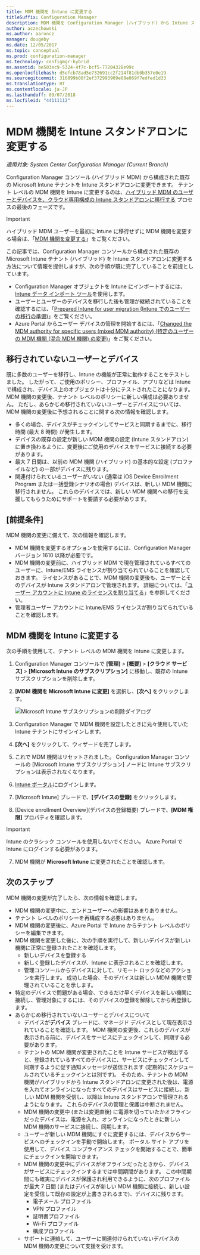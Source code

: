 ```yaml
---
title: MDM 機関を Intune に変更する
titleSuffix: Configuration Manager
description: MDM 機関を Configuration Manager (ハイブリッド) から Intune スタンドアロンに変更する方法について説明します。
author: aczechowski
ms.author: aaroncz
manager: dougeby
ms.date: 12/05/2017
ms.topic: conceptual
ms.prod: configuration-manager
ms.technology: configmgr-hybrid
ms.assetid: be503ec9-5324-4f7c-bcf5-77204328e99c
ms.openlocfilehash: d5efcb78ad5e732691cc2f214f81db0b357e0e19
ms.sourcegitcommit: 316899b08f2ef372993909e08e069f7edfed1d33
ms.translationtype: HT
ms.contentlocale: ja-JP
ms.lasthandoff: 09/07/2018
ms.locfileid: "44111112"
---
```

# <a name="change-your-mdm-authority-to-intune-standalone"></a>MDM 機関を Intune スタンドアロンに変更する

*適用対象: System Center Configuration Manager (Current Branch)*    

Configuration Manager コンソール (ハイブリッド MDM) から構成された既存の Microsoft Intune テナントを Intune スタンドアロンに変更できます。 テナント レベルの MDM 機関を Intune に変更するのは、[ハイブリッド MDM のユーザーとデバイスを、クラウド専用構成の Intune スタンドアロンに移行する](migrate-hybridmdm-to-intunesa.md) プロセスの最後のフェーズです。    

> [!Important]    
> ハイブリッド MDM ユーザーを最初に Intune に移行せずに MDM 機関を変更する場合は、「[MDM 機関を変更する](change-mdm-authority.md)」をご覧ください。

この記事では、Configuration Manager コンソールから構成された既存の Microsoft Intune テナント (ハイブリッド) を Intune スタンドアロンに変更する方法について情報を提供しますが、次の手順が既に完了していることを前提としています。
- Configuration Manager オブジェクトを Intune にインポートするには、[Intune データ インポート ツール](migrate-import-data.md)を使用します。 
- ユーザーとユーザーのデバイスを移行した後も管理が継続されていることを確認するには、「[Prepared Intune for user migration (Intune でのユーザーの移行の準備)](migrate-prepare-intune.md)」をご覧ください。
- Azure Portal からユーザー デバイスの管理を開始するには、「[Changed the MDM authority for specific users (mixed MDM authority) (特定のユーザーの MDM 機関 (混合 MDM 機関) の変更)](migrate-mixed-authority.md)」をご覧ください。


## <a name="users-and-devices-that-have-not-been-migrated"></a>移行されていないユーザーとデバイス
既に多数のユーザーを移行し、Intune の機能が正常に動作することをテストしました。 したがって、ご使用のポリシー、プロファイル、アプリなどは Intune で構成され、デバイス上のオブジェクトは十分にテストされたことになります。 MDM 機関の変更後、テナント レベルのポリシーに新しい構成は必要ありません。 ただし、あらかじめ移行されていないユーザーとデバイスについては、MDM 機関の変更後に予想されることに関する次の情報を確認します。    
- 多くの場合、デバイスがチェックインしてサービスと同期するまでに、移行時間 (最大 8 時間) が発生します。
- デバイスの既存の設定が新しい MDM 機関の設定 (Intune スタンドアロン) に置き換わるように、変更後にご使用のデバイスをサービスに接続する必要があります。
- 最大 7 日間は、以前の MDM 機関 (ハイブリッド) の基本的な設定 (プロファイルなど) の一部がデバイスに残ります。 
- 関連付けられているユーザーがいない (通常は iOS Device Enrollment Program または一括登録シナリオの場合) デバイスは、新しい MDM 機関に移行されません。 これらのデバイスでは、新しい MDM 機関への移行を支援してもらうためにサポートを要請する必要があります。

## <a name="prerequisites"></a>[前提条件]
MDM 機関の変更に備えて、次の情報を確認します。
- MDM 機関を変更するオプションを使用するには、Configuration Manager バージョン 1610 以降が必要です。
- MDM 機関の変更前に、ハイブリッド MDM で現在管理されているすべてのユーザーに、Intune/EMS ライセンスが割り当てられていることを確認しておきます。 ライセンスがあることで、MDM 機関の変更後も、ユーザーとそのデバイスが Intune スタンドアロンで管理されます。 詳細については、「[ユーザー アカウントに Intune のライセンスを割り当てる](https://docs.microsoft.com/intune/get-started/start-with-a-paid-subscription-to-microsoft-intune-step-4)」を参照してください。
- 管理者ユーザー アカウントに Intune/EMS ライセンスが割り当てられていることを確認します。

## <a name="change-the-mdm-authority-to-intune"></a>MDM 機関を Intune に変更する
次の手順を使用して、テナント レベルの MDM 機関を Intune に変更します。

1.  Configuration Manager コンソールで **[管理]** &gt; **[概要]** &gt; **[クラウド サービス]** &gt; **[Microsoft Intune のサブスクリプション]** に移動し、既存の Intune サブスクリプションを削除します。
2.  **[MDM 機関を Microsoft Intune に変更]** を選択し、**[次へ]** をクリックします。

    ![Microsoft Intune サブスクリプションの削除ダイアログ](media/mdm-change-delete-subscription.png)
3.  Configuration Manager で MDM 機関を設定したときに元々使用していた Intune テナントにサインインします。
4.  **[次へ]** をクリックして、ウィザードを完了します。
5.  これで MDM 機関はリセットされました。 Configuration Manager コンソールの [Microsoft Intune サブスクリプション] ノードに Intune サブスクリプションは表示されなくなります。
6.  [Intune ポータル](https://aka.ms/IntunePortal)にログインします。
7.  [Microsoft Intune] ブレードで、**[デバイスの登録]** をクリックします。
8.  [Device enrollment Overview]\(デバイスの登録概要\) ブレードで、**[MDM 権限]** プロパティを確認します。

  > [!Important]    
  > Intune のクラシック コンソールを使用しないでください。 Azure Portal で Intune にログインする必要があります。
7.  MDM 機関が **Microsoft Intune** に変更されたことを確認します。 

## <a name="next-steps"></a>次のステップ
MDM 機関の変更が完了したら、次の情報を確認します。
- MDM 機関の変更中に、エンドユーザーへの影響はあまりありません。 
- テナント レベルのポリシーを再構成する必要はありません。 
- MDM 機関の変更後に、Azure Portal で Intune からテナント レベルのポリシーを編集できます。
-  MDM 機関を変更した後に、次の手順を実行して、新しいデバイスが新しい機関に正常に登録されたことを確認します。   
    - 新しいデバイスを登録する
    - 新しく登録したデバイスが、Intune に表示されることを確認します。
    - 管理コンソールからデバイスに対して、リモート ロックなどのアクションを実行します。 成功した場合、そのデバイスは新しい MDM 機関で管理されていることを示します。
- 特定のデバイスで問題がある場合、できるだけ早くデバイスを新しい機関に接続し、管理対象にするには、そのデバイスの登録を解除してから再登録します。
- あらかじめ移行されていないユーザーとデバイスについて
    - デバイスが**デバイス** ブレードに、マネージド デバイスとして現在表示されていることを確認します。 MDM 機関の変更後、これらのデバイスが表示される前に、デバイスをサービスにチェックインして、同期する必要があります。 
    - テナントの MDM 機関が変更されたことを Intune サービスが検出すると、登録されているすべてのデバイスに、サービスにチェックインして同期するように促す通知メッセージが送信されます (定期的にスケジュールされているチェックインとは別です)。 そのため、テナントの MDM 機関がハイブリッドから Intune スタンドアロンに変更された後は、電源を入れてオンラインになったすべてのデバイスはサービスに接続し、新しい MDM 機関を受信し、以降は Intune スタンドアロンで管理されるようになります。 これらのデバイスの管理と保護は中断されません。
    - MDM 機関の変更中 (または変更直後) に電源を切っていたかオフラインだったデバイスは、電源を入れ、オンラインになったときに新しい MDM 機関のサービスに接続し、同期します。  
    - ユーザーが新しい MDM 機関にすぐに変更するには、デバイスからサービスへのチェックインを手動で開始します。 ポータル サイト アプリを使用して、デバイス コンプライアンス チェックを開始することで、簡単にチェックインを開始できます。
    - MDM 機関の変更中にデバイスがオフラインだったときから、デバイスがサービスにチェックインするまでは中間期間があります。 この中間期間にも確実にデバイスが保護され利用できるように、次のプロファイルが最大 7 日間 (またはデバイスが新しい MDM 機関に接続し、新しい設定を受信して既存の設定が上書きされるまで)、デバイスに残ります。
        - 電子メール プロファイル
        - VPN プロファイル
        - 証明書プロファイル
        - Wi-Fi プロファイル
        - 構成プロファイル
    - サポートに連絡して、ユーザーに関連付けられていないデバイスの MDM 機関の変更について支援を受けます。 

